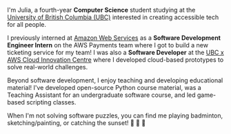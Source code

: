 I'm Julia, a fourth-year **Computer Science** student studying at the [University of British Columbia (UBC)]({ubcLink}) interested in creating accessible tech for all people.

I previously interned at [Amazon Web Services]({awsLink}) as a **Software Development Engineer Intern** on the AWS Payments team where I got to build a new ticketing service for my team! I was also a **Software Developer** at the [UBC x AWS Cloud Innovation Centre]({cicLink}) where I developed cloud-based prototypes to solve real-world challenges.

Beyond software development, I enjoy teaching and developing educational material! I've developed open-source Python course material, was a Teaching Assistant for an undergraduate software course, and led game-based scripting classes.

When I'm not solving software puzzles, you can find me playing badminton, sketching/painting, or catching the sunset! 🏸 🎨 🌅
